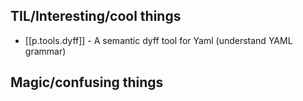 
## TIL/Interesting/cool things

- [[p.tools.dyff]] - A semantic dyff tool for Yaml (understand YAML grammar)

## Magic/confusing things

